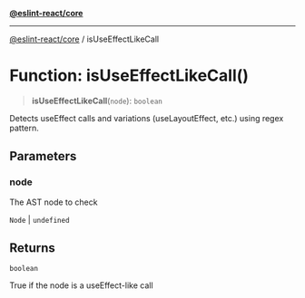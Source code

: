 [**@eslint-react/core**](../README.md)

***

[@eslint-react/core](../README.md) / isUseEffectLikeCall

# Function: isUseEffectLikeCall()

> **isUseEffectLikeCall**(`node`): `boolean`

Detects useEffect calls and variations (useLayoutEffect, etc.) using regex pattern.

## Parameters

### node

The AST node to check

`Node` | `undefined`

## Returns

`boolean`

True if the node is a useEffect-like call
